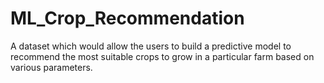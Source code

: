 # ML_Crop_Recommendation
 A dataset which would allow the users to build a predictive model to recommend the most suitable crops to grow in a particular farm based on various parameters.

